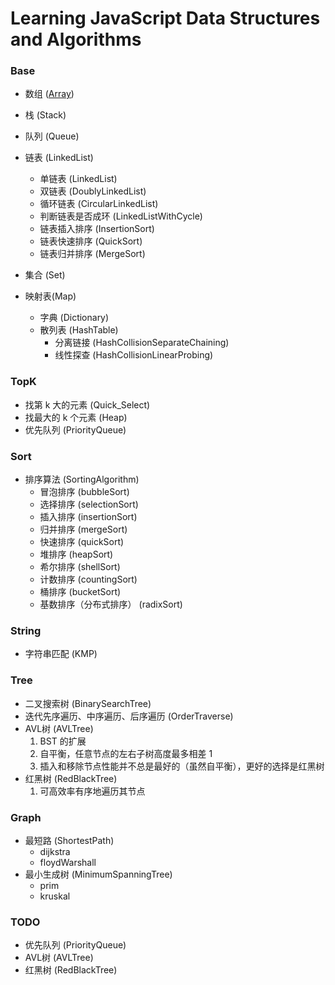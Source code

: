 Learning JavaScript Data Structures and Algorithms
====================================

### Base
- 数组 ([Array](http://www.jianshu.com/p/5abc1b6044bd))

- 栈 (Stack)

- 队列 (Queue)
    
- 链表 (LinkedList)
    - 单链表 (LinkedList)
    - 双链表 (DoublyLinkedList)
    - 循环链表 (CircularLinkedList)
    - 判断链表是否成环 (LinkedListWithCycle)
    - 链表插入排序 (InsertionSort)
    - 链表快速排序 (QuickSort)
    - 链表归并排序 (MergeSort)
- 集合 (Set)

- 映射表(Map)
    - 字典 (Dictionary)
    - 散列表 (HashTable)
        - 分离链接 (HashCollisionSeparateChaining)
        - 线性探查 (HashCollisionLinearProbing)

### TopK       
- 找第 k 大的元素 (Quick_Select)
- 找最大的 k 个元素 (Heap)
- 优先队列 (PriorityQueue)

### Sort
- 排序算法 (SortingAlgorithm)
    - 冒泡排序 (bubbleSort)
    - 选择排序 (selectionSort)
    - 插入排序 (insertionSort)
    - 归并排序 (mergeSort)
    - 快速排序 (quickSort)
    - 堆排序 (heapSort)
    - 希尔排序 (shellSort)
    - 计数排序 (countingSort)
    - 桶排序 (bucketSort)
    - 基数排序（分布式排序） (radixSort)

### String
- 字符串匹配 (KMP)

### Tree
- 二叉搜索树 (BinarySearchTree)
- 迭代先序遍历、中序遍历、后序遍历 (OrderTraverse)
- AVL树 (AVLTree)
    1. BST 的扩展
    1. 自平衡，任意节点的左右子树高度最多相差 1
    2. 插入和移除节点性能并不总是最好的（虽然自平衡），更好的选择是红黑树
- 红黑树 (RedBlackTree)
    1. 可高效率有序地遍历其节点

### Graph
- 最短路 (ShortestPath)
    - dijkstra
    - floydWarshall
- 最小生成树 (MinimumSpanningTree)
    - prim
    - kruskal

### TODO
- 优先队列 (PriorityQueue)
- AVL树 (AVLTree)
- 红黑树 (RedBlackTree)
